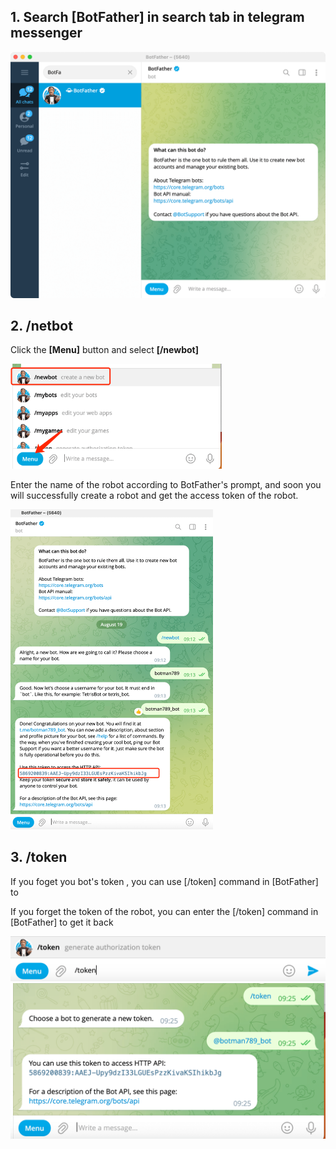 ## 1. Search [BotFather] in search tab in telegram messenger

![image-20230819090926061](./img/botfather-1.png)



## 2. /netbot

Click the **[Menu]** button and select **[/newbot]**

<img src="./img/botfather-2.png" alt="image-20230819091040539" style="zoom:33%;" />



Enter the name of the robot according to BotFather's prompt, and soon you will successfully create a robot and get the access token of the robot.

<img src="./img/botfather-4.png" alt="image-20230819092045291" style="zoom: 50%;" />



## 3. /token

If you foget you bot's token , you can use [/token] command in [BotFather] to

If you forget the token of the robot, you can enter the [/token] command in [BotFather] to get it back 



<img src="./img/botfather-5.png" alt="image-20230819092254792" style="zoom:50%;" />



<img src="./img/botfather-6.png" alt="image-20230819092538273" style="zoom:50%;" />